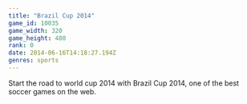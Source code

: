 ```yaml
---
title: "Brazil Cup 2014"
game_id: 10035
game_width: 320
game_height: 480
rank: 0
date: 2014-06-16T14:18:27.194Z
genres: sports
---
```

Start the road to world cup 2014 with Brazil Cup 2014, one of the best soccer games on the web.